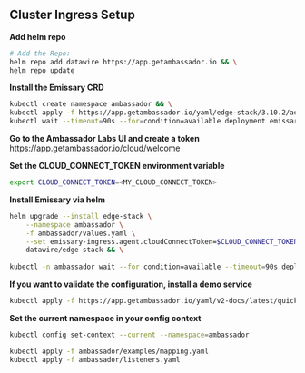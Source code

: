 ## Cluster Ingress Setup

**Add helm repo**
```bash
# Add the Repo:
helm repo add datawire https://app.getambassador.io && \
helm repo update
```

**Install the Emissary CRD**
```bash
kubectl create namespace ambassador && \
kubectl apply -f https://app.getambassador.io/yaml/edge-stack/3.10.2/aes-crds.yaml && \
kubectl wait --timeout=90s --for=condition=available deployment emissary-apiext -n emissary-system
```

**Go to the Ambassador Labs UI and create a token**
https://app.getambassador.io/cloud/welcome

**Set the CLOUD_CONNECT_TOKEN environment variable**
```bash
export CLOUD_CONNECT_TOKEN=<MY_CLOUD_CONNECT_TOKEN>
```

**Install Emissary via helm**
```bash
helm upgrade --install edge-stack \
    --namespace ambassador \
    -f ambassador/values.yaml \
    --set emissary-ingress.agent.cloudConnectToken=$CLOUD_CONNECT_TOKEN \
    datawire/edge-stack && \
    
kubectl -n ambassador wait --for condition=available --timeout=90s deploy -l product=aes
```

**If you want to validate the configuration, install a demo service**
```bash
kubectl apply -f https://app.getambassador.io/yaml/v2-docs/latest/quickstart/qotm.yaml
```

**Set the current namespace in your config context**
```bash
kubectl config set-context --current --namespace=ambassador
```

```bash
kubectl apply -f ambassador/examples/mapping.yaml
kubectl apply -f ambassador/listeners.yaml
```